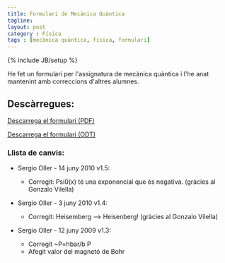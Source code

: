 ```yaml
---
title: Formulari de Mecànica Quàntica
tagline:
layout: post
category : Física
tags : [mecànica quàntica, física, formulari]
---
```

{% include JB/setup %}

He fet un formulari per l'assignatura de mecànica quàntica i l'he anat mantenint amb correccions d'altres 
alumnes.

## Descàrregues:

[Descarrega el formulari (PDF)](/assets/files/2010/formulariMQ.pdf)

[Descarrega el formulari (ODT)](/assets/files/2010/formulariMQ.odt)


### Llista de canvis:

-  Sergio Oller - 14 juny 2010 v1.5:

   - Corregit: Psi0(x) té una exponencial que és negativa. (gràcies al Gonzalo Vilella)

-  Sergio Oller - 3 juny 2010 v1.4:

   - Corregit: Heisemberg –> Heisenberg! (gràcies al Gonzalo Vilella)

-  Sergio Oller - 12 juny 2009 v1.3:
   - Corregit ~P=hbar/b P
   - Afegit valor del magnetó de Bohr
